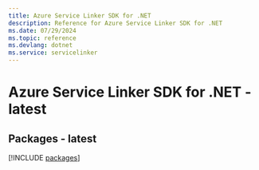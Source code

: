 ```yaml
---
title: Azure Service Linker SDK for .NET
description: Reference for Azure Service Linker SDK for .NET
ms.date: 07/29/2024
ms.topic: reference
ms.devlang: dotnet
ms.service: servicelinker
---
```

# Azure Service Linker SDK for .NET - latest
## Packages - latest
[!INCLUDE [packages](service-linker-index.md)]